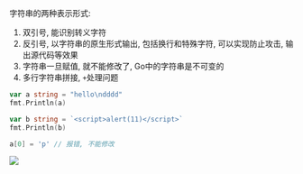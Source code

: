 字符串的两种表示形式:

1. 双引号, 能识别转义字符
2. 反引号, 以字符串的原生形式输出, 包括换行和特殊字符, 可以实现防止攻击, 输出源代码等效果
3. 字符串一旦赋值, 就不能修改了, Go中的字符串是不可变的
4. 多行字符串拼接, `+`处理问题

```go
var a string = "hello\ndddd"
fmt.Println(a)

var b string = `<script>alert(11)</script>`
fmt.Println(b)

a[0] = 'p' // 报错, 不能修改
```

![](https://ws4.sinaimg.cn/large/006tKfTcgy1g17vepgnc5j30zi0iy75t.jpg)

